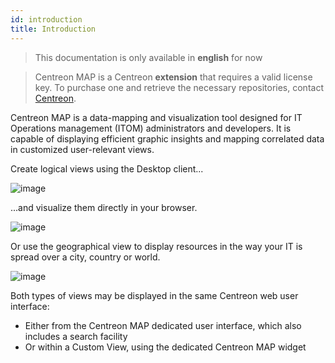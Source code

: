 ```yaml
---
id: introduction
title: Introduction
---
```


> This documentation is only available in **english** for now

> Centreon MAP is a Centreon **extension** that requires a valid license key. To
> purchase one and retrieve the necessary repositories, contact
> [Centreon](sales@centreon.com).

Centreon MAP is a data-mapping and visualization tool designed for IT Operations
management (ITOM) administrators and developers. It is capable of displaying
efficient graphic insights and mapping correlated data in customized
user-relevant views.

Create logical views using the Desktop client...

![image](assets/data-presentation/desktop.gif)

...and visualize them directly in your browser.

![image](assets/data-presentation/first_page_web.png)

Or use the geographical view to display resources in the way your IT is spread
over a city, country or world.

![image](assets/data-presentation/display_geo_view.gif)

Both types of views may be displayed in the same Centreon web user interface:

  - Either from the Centreon MAP dedicated user interface, which also includes a
    search facility
  - Or within a Custom View, using the dedicated Centreon MAP widget

